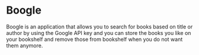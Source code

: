 # Boogle

Boogle is an application that allows you to search for books based on title or author by using the Google API key and you can store the books you like on your bookshelf and remove those from bookshelf when you do not want them anymore.